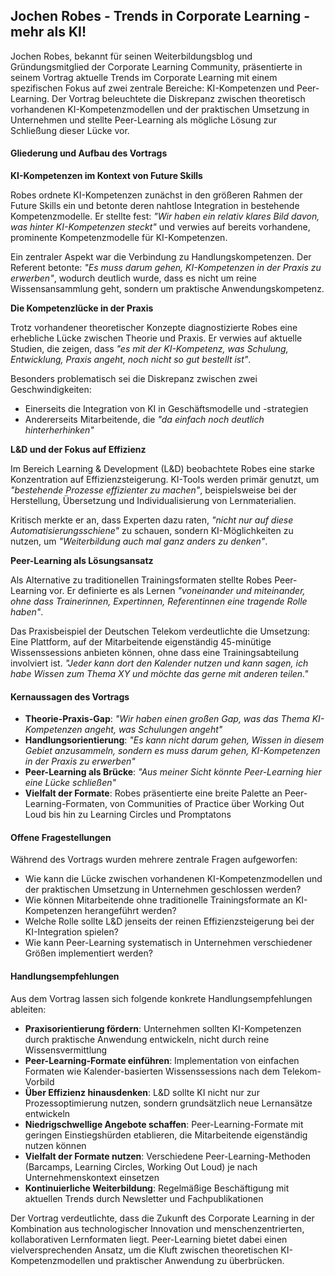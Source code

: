 ## Jochen Robes - Trends in Corporate Learning - mehr als KI!

Jochen Robes, bekannt für seinen Weiterbildungsblog und Gründungsmitglied der Corporate Learning Community, präsentierte in seinem Vortrag aktuelle Trends im Corporate Learning mit einem spezifischen Fokus auf zwei zentrale Bereiche: KI-Kompetenzen und Peer-Learning. Der Vortrag beleuchtete die Diskrepanz zwischen theoretisch vorhandenen KI-Kompetenzmodellen und der praktischen Umsetzung in Unternehmen und stellte Peer-Learning als mögliche Lösung zur Schließung dieser Lücke vor.

#### Gliederung und Aufbau des Vortrags

**KI-Kompetenzen im Kontext von Future Skills**

Robes ordnete KI-Kompetenzen zunächst in den größeren Rahmen der Future Skills ein und betonte deren nahtlose Integration in bestehende Kompetenzmodelle. Er stellte fest: *"Wir haben ein relativ klares Bild davon, was hinter KI-Kompetenzen steckt"* und verwies auf bereits vorhandene, prominente Kompetenzmodelle für KI-Kompetenzen.

Ein zentraler Aspekt war die Verbindung zu Handlungskompetenzen. Der Referent betonte: *"Es muss darum gehen, KI-Kompetenzen in der Praxis zu erwerben"*, wodurch deutlich wurde, dass es nicht um reine Wissensansammlung geht, sondern um praktische Anwendungskompetenz.

**Die Kompetenzlücke in der Praxis**

Trotz vorhandener theoretischer Konzepte diagnostizierte Robes eine erhebliche Lücke zwischen Theorie und Praxis. Er verwies auf aktuelle Studien, die zeigen, dass *"es mit der KI-Kompetenz, was Schulung, Entwicklung, Praxis angeht, noch nicht so gut bestellt ist"*.

Besonders problematisch sei die Diskrepanz zwischen zwei Geschwindigkeiten:
- Einerseits die Integration von KI in Geschäftsmodelle und -strategien
- Andererseits Mitarbeitende, die *"da einfach noch deutlich hinterherhinken"*

**L&D und der Fokus auf Effizienz**

Im Bereich Learning & Development (L&D) beobachtete Robes eine starke Konzentration auf Effizienzsteigerung. KI-Tools werden primär genutzt, um *"bestehende Prozesse effizienter zu machen"*, beispielsweise bei der Herstellung, Übersetzung und Individualisierung von Lernmaterialien.

Kritisch merkte er an, dass Experten dazu raten, *"nicht nur auf diese Automatisierungsschiene"* zu schauen, sondern KI-Möglichkeiten zu nutzen, um *"Weiterbildung auch mal ganz anders zu denken"*.

**Peer-Learning als Lösungsansatz**

Als Alternative zu traditionellen Trainingsformaten stellte Robes Peer-Learning vor. Er definierte es als Lernen *"voneinander und miteinander, ohne dass Trainerinnen, Expertinnen, Referentinnen eine tragende Rolle haben"*.

Das Praxisbeispiel der Deutschen Telekom verdeutlichte die Umsetzung: Eine Plattform, auf der Mitarbeitende eigenständig 45-minütige Wissenssessions anbieten können, ohne dass eine Trainingsabteilung involviert ist. *"Jeder kann dort den Kalender nutzen und kann sagen, ich habe Wissen zum Thema XY und möchte das gerne mit anderen teilen."*

#### Kernaussagen des Vortrags

- **Theorie-Praxis-Gap**: *"Wir haben einen großen Gap, was das Thema KI-Kompetenzen angeht, was Schulungen angeht"*
- **Handlungsorientierung**: *"Es kann nicht darum gehen, Wissen in diesem Gebiet anzusammeln, sondern es muss darum gehen, KI-Kompetenzen in der Praxis zu erwerben"*
- **Peer-Learning als Brücke**: *"Aus meiner Sicht könnte Peer-Learning hier eine Lücke schließen"*
- **Vielfalt der Formate**: Robes präsentierte eine breite Palette an Peer-Learning-Formaten, von Communities of Practice über Working Out Loud bis hin zu Learning Circles und Promptatons

#### Offene Fragestellungen

Während des Vortrags wurden mehrere zentrale Fragen aufgeworfen:

- Wie kann die Lücke zwischen vorhandenen KI-Kompetenzmodellen und der praktischen Umsetzung in Unternehmen geschlossen werden?
- Wie können Mitarbeitende ohne traditionelle Trainingsformate an KI-Kompetenzen herangeführt werden?
- Welche Rolle sollte L&D jenseits der reinen Effizienzsteigerung bei der KI-Integration spielen?
- Wie kann Peer-Learning systematisch in Unternehmen verschiedener Größen implementiert werden?

#### Handlungsempfehlungen

Aus dem Vortrag lassen sich folgende konkrete Handlungsempfehlungen ableiten:

- **Praxisorientierung fördern**: Unternehmen sollten KI-Kompetenzen durch praktische Anwendung entwickeln, nicht durch reine Wissensvermittlung
- **Peer-Learning-Formate einführen**: Implementation von einfachen Formaten wie Kalender-basierten Wissenssessions nach dem Telekom-Vorbild
- **Über Effizienz hinausdenken**: L&D sollte KI nicht nur zur Prozessoptimierung nutzen, sondern grundsätzlich neue Lernansätze entwickeln
- **Niedrigschwellige Angebote schaffen**: Peer-Learning-Formate mit geringen Einstiegshürden etablieren, die Mitarbeitende eigenständig nutzen können
- **Vielfalt der Formate nutzen**: Verschiedene Peer-Learning-Methoden (Barcamps, Learning Circles, Working Out Loud) je nach Unternehmenskontext einsetzen
- **Kontinuierliche Weiterbildung**: Regelmäßige Beschäftigung mit aktuellen Trends durch Newsletter und Fachpublikationen

Der Vortrag verdeutlichte, dass die Zukunft des Corporate Learning in der Kombination aus technologischer Innovation und menschenzentrierten, kollaborativen Lernformaten liegt. Peer-Learning bietet dabei einen vielversprechenden Ansatz, um die Kluft zwischen theoretischen KI-Kompetenzmodellen und praktischer Anwendung zu überbrücken.